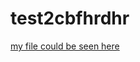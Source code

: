 # test2cbfhrdhr
[my file could be seen here](https://docs.google.com/document/d/1KDfCgBpdfa6kPLEoo8-Af-_Uhuc4mye-_fKNXNiHZxs/edit)
